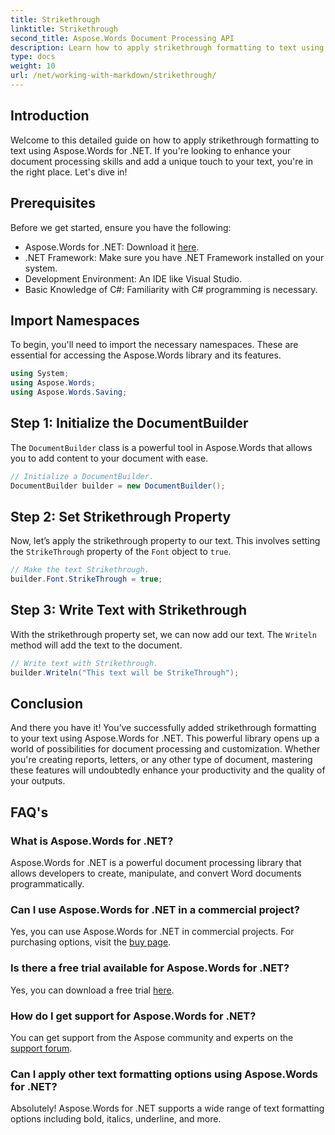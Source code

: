 ```yaml
---
title: Strikethrough
linktitle: Strikethrough
second_title: Aspose.Words Document Processing API
description: Learn how to apply strikethrough formatting to text using Aspose.Words for .NET with our step-by-step guide. Enhance your document processing skills.
type: docs
weight: 10
url: /net/working-with-markdown/strikethrough/
---
```

## Introduction

Welcome to this detailed guide on how to apply strikethrough formatting to text using Aspose.Words for .NET. If you're looking to enhance your document processing skills and add a unique touch to your text, you're in the right place. Let's dive in!

## Prerequisites

Before we get started, ensure you have the following:

- Aspose.Words for .NET: Download it [here](https://releases.aspose.com/words/net/).
- .NET Framework: Make sure you have .NET Framework installed on your system.
- Development Environment: An IDE like Visual Studio.
- Basic Knowledge of C#: Familiarity with C# programming is necessary.

## Import Namespaces

To begin, you'll need to import the necessary namespaces. These are essential for accessing the Aspose.Words library and its features.

```csharp
using System;
using Aspose.Words;
using Aspose.Words.Saving;
```

## Step 1: Initialize the DocumentBuilder

The `DocumentBuilder` class is a powerful tool in Aspose.Words that allows you to add content to your document with ease.

```csharp
// Initialize a DocumentBuilder.
DocumentBuilder builder = new DocumentBuilder();
```

## Step 2: Set Strikethrough Property

Now, let’s apply the strikethrough property to our text. This involves setting the `StrikeThrough` property of the `Font` object to `true`.

```csharp
// Make the text Strikethrough.
builder.Font.StrikeThrough = true;
```

## Step 3: Write Text with Strikethrough

With the strikethrough property set, we can now add our text. The `Writeln` method will add the text to the document.

```csharp
// Write text with Strikethrough.
builder.Writeln("This text will be StrikeThrough");
```

## Conclusion

And there you have it! You’ve successfully added strikethrough formatting to your text using Aspose.Words for .NET. This powerful library opens up a world of possibilities for document processing and customization. Whether you're creating reports, letters, or any other type of document, mastering these features will undoubtedly enhance your productivity and the quality of your outputs.

## FAQ's

### What is Aspose.Words for .NET?
Aspose.Words for .NET is a powerful document processing library that allows developers to create, manipulate, and convert Word documents programmatically.

### Can I use Aspose.Words for .NET in a commercial project?
Yes, you can use Aspose.Words for .NET in commercial projects. For purchasing options, visit the [buy page](https://purchase.aspose.com/buy).

### Is there a free trial available for Aspose.Words for .NET?
Yes, you can download a free trial [here](https://releases.aspose.com/).

### How do I get support for Aspose.Words for .NET?
You can get support from the Aspose community and experts on the [support forum](https://forum.aspose.com/c/words/8).

### Can I apply other text formatting options using Aspose.Words for .NET?
Absolutely! Aspose.Words for .NET supports a wide range of text formatting options including bold, italics, underline, and more.

